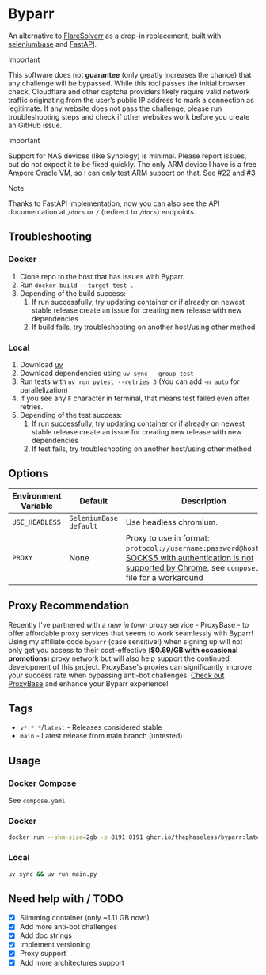 # Byparr

An alternative to [FlareSolverr](https://github.com/FlareSolverr/FlareSolverr) as a drop-in replacement, built with [seleniumbase](https://seleniumbase.io/) and [FastAPI](https://fastapi.tiangolo.com).

> [!IMPORTANT]
> This software does not **guarantee** (only greatly increases the chance) that any challenge will be bypassed. While this tool passes the initial browser check, Cloudflare and other captcha providers likely require valid network traffic originating from the user’s public IP address to mark a connection as legitimate. If any website does not pass the challenge, please run troubleshooting steps and check if other websites work before you create an GitHub issue.

> [!IMPORTANT]
> Support for NAS devices (like Synology) is minimal. Please report issues, but do not expect it to be fixed quickly. The only ARM device I have is a free Ampere Oracle VM, so I can only test ARM support on that. See [#22](https://github.com/ThePhaseless/Byparr/issues/22) and [#3](https://github.com/ThePhaseless/Byparr/issues/3)

> [!NOTE]
> Thanks to FastAPI implementation, now you can also see the API documentation at `/docs` or `/` (redirect to `/docs`) endpoints.

## Troubleshooting

### Docker

1. Clone repo to the host that has issues with Byparr.
2. Run `docker build --target test .`
3. Depending of the build success:
   1. If run successfully, try updating container or if already on newest stable release create an issue for creating new release with new dependencies
   2. If build fails, try troubleshooting on another host/using other method

### Local

1. Download [uv](https://docs.astral.sh/uv/getting-started/installation/)
2. Download dependencies using `uv sync --group test`
3. Run tests with `uv run pytest --retries 3` (You can add `-n auto` for parallelization)
4. If you see any `F` character in terminal, that means test failed even after retries.
5. Depending of the test success:
   1. If run successfully, try updating container or if already on newest stable release create an issue for creating new release with new dependencies
   2. If test fails, try troubleshooting on another host/using other method

## Options

| Environment Variable | Default                | Description                                                                                                                                                                                                                                                                                    |
| -------------------- | ---------------------- | ---------------------------------------------------------------------------------------------------------------------------------------------------------------------------------------------------------------------------------------------------------------------------------------------- |
| `USE_HEADLESS`       | `SeleniumBase default` | Use headless  chromium.                                                                                                                                                                                                                                                                        |
| `PROXY`              | None                   | Proxy to use in format: `protocol://username:password@host:port`. [SOCKS5 with authentication is not supported by Chrome](https://stackoverflow.com/questions/75602916/connection-to-private-proxy-socks5-with-chrome-webrequest-onauthrequired-and), see `compose.yaml` file for a workaround |

## Proxy Recommendation

Recently I've partnered with a *new in town* proxy service - ProxyBase - to offer affordable proxy services that seems to work seamlessly with Byparr! Using my affiliate code `byparr` (case sensitive!) when signing up will not only get you access to their cost-effective (**$0.69/GB with occasional promotions**) proxy network but will also help support the continued development of this project. ProxyBase's proxies can significantly improve your success rate when bypassing anti-bot challenges. [Check out ProxyBase](https://client.proxybase.org/signup?ref=byparr
) and enhance your Byparr experience!

## Tags

- `v*.*.*`/`latest` - Releases considered stable
- `main` - Latest release from main branch (untested)

## Usage

### Docker Compose

See `compose.yaml`

### Docker

```bash
docker run --shm-size=2gb -p 8191:8191 ghcr.io/thephaseless/byparr:latest
```

### Local

```bash
uv sync && uv run main.py
```

## Need help with / TODO

- [x] Slimming container (only ~1.11 GB now!)
- [x] Add more anti-bot challenges
- [x] Add doc strings
- [x] Implement versioning
- [x] Proxy support
- [x] Add more architectures support

